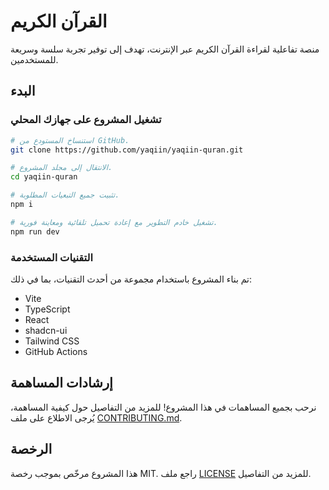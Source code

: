 # القرآن الكريم

منصة تفاعلية لقراءة القرآن الكريم عبر الإنترنت، تهدف إلى توفير تجربة سلسة وسريعة للمستخدمين.

## البدء

### تشغيل المشروع على جهازك المحلي

```sh
# استنساخ المستودع من GitHub.
git clone https://github.com/yaqiin/yaqiin-quran.git

# الانتقال إلى مجلد المشروع.
cd yaqiin-quran

# تثبيت جميع التبعيات المطلوبة.
npm i

# تشغيل خادم التطوير مع إعادة تحميل تلقائية ومعاينة فورية.
npm run dev
```

### التقنيات المستخدمة
تم بناء المشروع باستخدام مجموعة من أحدث التقنيات، بما في ذلك:

- Vite
- TypeScript
- React
- shadcn-ui
- Tailwind CSS
- GitHub Actions

## إرشادات المساهمة

نرحب بجميع المساهمات في هذا المشروع!
للمزيد من التفاصيل حول كيفية المساهمة، يُرجى الاطلاع على ملف
[CONTRIBUTING.md](CONTRIBUTING.md).

## الرخصة

هذا المشروع مرخّص بموجب رخصة MIT. راجع ملف [LICENSE](LICENSE) للمزيد من التفاصيل.

